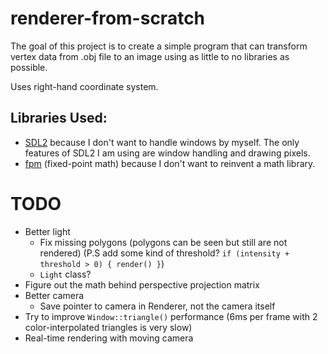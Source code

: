 # renderer-from-scratch

The goal of this project is to create a simple program that can transform vertex data from .obj file to an image using as little to no libraries as possible.

Uses right-hand coordinate system.

## Libraries Used:
- [SDL2](https://www.libsdl.org/) because I don't want to handle windows by myself. The only features of SDL2 I am using are window handling and drawing pixels.
- [fpm](https://github.com/MikeLankamp/fpm) (fixed-point math) because I don't want to reinvent a math library.

# TODO

- Better light
    - Fix missing polygons (polygons can be seen but still are not rendered) (P.S add some kind of threshold? `if (intensity + threshold > 0) { render() }`)
    - `Light` class?
- Figure out the math behind perspective projection matrix
- Better camera
    - Save pointer to camera in Renderer, not the camera itself
- Try to improve `Window::triangle()` performance (6ms per frame with 2 color-interpolated triangles is very slow)
- Real-time rendering with moving camera